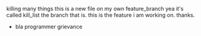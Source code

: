 killing many things
this is a new file 
on my own feature_branch
yea it's called kill_list
the branch that is. 
this is the feature i am working on. 
thanks.

* bla programmer grievance 
